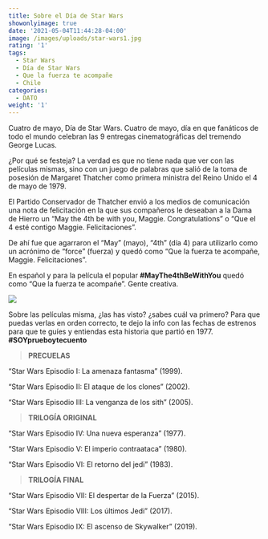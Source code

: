 ```yaml
---
title: Sobre el Día de Star Wars
showonlyimage: true
date: '2021-05-04T11:44:28-04:00'
image: /images/uploads/star-wars1.jpg
rating: '1'
tags:
  - Star Wars
  - Día de Star Wars
  - Que la fuerza te acompañe
  - Chile
categories:
  - DATO
weight: '1'
---
```

Cuatro de mayo, Día de Star Wars. Cuatro de mayo, día en que fanáticos de todo el mundo celebran las 9 entregas cinematográficas del tremendo George Lucas.

<!--more-->

¿Por qué se festeja? La verdad es que no tiene nada que ver con las películas mismas, sino con un juego de palabras que salió de la toma de posesión de Margaret Thatcher como primera ministra del Reino Unido el 4 de mayo de 1979. 

El Partido Conservador de Thatcher envió a los medios de comunicación una nota de felicitación en la que sus compañeros le deseaban a la Dama de Hierro un “May the 4th be with you, Maggie. Congratulations” o “Que el 4 esté contigo Maggie. Felicitaciones”.

De ahí fue que agarraron el “May” (mayo), “4th” (día 4) para utilizarlo como un acrónimo de “force” (fuerza) y quedó como “Que la fuerza te acompañe, Maggie. Felicitaciones”. 

En español y para la película el popular **\#MayThe4thBeWithYou** quedó como “Que la fuerza te acompañe”. Gente creativa.

![](/images/uploads/dato-star-wars-ppl.jpg)

Sobre las películas misma, ¿las has visto? ¿sabes cuál va primero? Para que puedas verlas en orden correcto, te dejo la info con las fechas de estrenos para que te guíes y entiendas esta historia que partió en 1977. **\#SOYprueboytecuento**

> **PRECUELAS**

“Star Wars Episodio I: La amenaza fantasma” (1999).

“Star Wars Episodio II: El ataque de los clones” (2002).

“Star Wars Episodio III: La venganza de los sith” (2005).

> **TRILOGÍA ORIGINAL**

“Star Wars Episodio IV: Una nueva esperanza” (1977).

“Star Wars Episodio V: El imperio contraataca” (1980).

“Star Wars Episodio VI: El retorno del jedi” (1983).

> **TRILOGÍA FINAL**

“Star Wars Episodio VII: El despertar de la Fuerza” (2015).

“Star Wars Episodio VIII: Los últimos Jedi” (2017).

“Star Wars Episodio IX: El ascenso de Skywalker” (2019).
